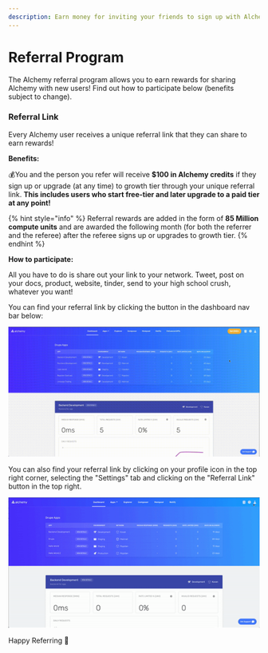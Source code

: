 ```yaml
---
description: Earn money for inviting your friends to sign up with Alchemy!
---
```


# Referral Program

The Alchemy referral program allows you to earn rewards for sharing Alchemy with new users! Find out how to participate below (benefits subject to change).

### Referral Link

Every Alchemy user receives a unique referral link that they can share to earn rewards!

**Benefits:**

💰You and the person you refer will receive **$100 in Alchemy credits** if they sign up or upgrade (at any time) to growth tier through your unique referral link. **This includes users who start free-tier and later upgrade to a paid tier at any point!**

{% hint style="info" %}
Referral rewards are added in the form of **85 Million compute units** and are awarded the following month (for both the referrer and the referee) after the referee signs up or upgrades to growth tier.
{% endhint %}

**How to participate:**

All you have to do is share out your link to your network. Tweet, post on your docs, product, website, tinder, send to your high school crush, whatever you want!

You can find your referral link by clicking the button in the dashboard nav bar below:

![](<../.gitbook/assets/referral (1).gif>)

You can also find your referral link by clicking on your profile icon in the top right corner, selecting the "Settings" tab and clicking on the "Referral Link" button in the top right.

![](<../.gitbook/assets/referral gif.gif>)

Happy Referring 🎉
